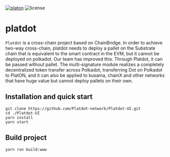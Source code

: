 [![platon](https://img.shields.io/badge/platdot-js-orange)](https://platdot.chainx.org)
![license](https://img.shields.io/badge/License-Apache%202.0-blue?logo=apache&style=flat-square)

# platdot

```Platdot``` is a cross-chain project based on ChainBridge. In order to achieve two-way cross-chain, platdot needs to deploy a pallet on the Substrate chain that is equivalent to the smart contract in the EVM, but it cannot be deployed on polkadot. Our team has improved this. Through Platdot, it can be passed without pallet. The multi-signature module realizes a completely decentralized token transfer across Polkadot, transferring Dot on Polkadot to PlatON, and it can also be applied to kusama, chainX and other networks that have huge value but cannot deploy pallets on their own.

## Installation and quick start

```
git clone https://github.com/Platdot-network/Platdot-UI.git
cd ./Platdot-UI
yarn install
yarn start
```

## Build project
```
yarn run build:www
```

